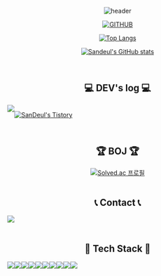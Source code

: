 <div align="center">

![header](https://capsule-render.vercel.app/api?type=venom&color=timeGradient&height=300&section=header&text=DEV%20VAN%20😉&fontSize=78&animation=fadeIn&desc=3nd-year%20developer,%20embracing%20constant%20challenges%20🚀✨&descAlignY=85&fontColor=dddddd&descSize=12)

[![GITHUB](https://hits.seeyoufarm.com/api/count/incr/badge.svg?url=https%3A%2F%2Fgithub.com%2Fsandeulju0&count_bg=%23F29494&title_bg=%232F2E2E&icon=github.svg&icon_color=%23FFFFFF&title=GITHUB&edge_flat=false)](https://github.com/sandeulju)

[![Top Langs](https://github-readme-stats.vercel.app/api/top-langs/?username=sandeulju&layout=donut)](https://github.com/sandeulju/github-readme-stats)

[![Sandeul's GitHub stats](https://github-readme-stats.vercel.app/api?username=sandeulju&include_all_commits=true&theme=nord&hide_border=true&count_private=true)](https://github.com/sandeulju/github-readme-stats)

<br/>

## 💻 DEV's log 💻
<div style="display:flex; flex-direction:row;">
    <a href="https://sangumi.tistory.com/">
        <img src="https://img.shields.io/badge/Tistory-000000?style=for-the-badge&logo=Tistory&logoColor=white"> 
    </a>

<!--
[![Tistory's Badge](https://github-readme-tistory-card.vercel.app/api/badge?name=sangumi)](https://sangumi.tistory.com/)
[![Tistory's Card](https://github-readme-tistory-card.vercel.app/api?name=sangumi&theme=santorini)](https://sangumi.tistory.com/)
-->
[![SanDeul's Tistory](https://github-readme-tistory-card.vercel.app/api?name=sangumi&postId=default)](https://sangumi.tistory.com/)
</div>
<br/>

## 🏆 BOJ 🏆
[![Solved.ac
프로필](http://mazassumnida.wtf/api/v2/generate_badge?boj=tksemf1706)](https://solved.ac/tksemf1706)
<br/>
<br/>


 
## 📞 Contact 📞
<div style="display:flex; flex-direction:row;">
    <a href="mailto:tksemf7410@gmail.com">
        <img src="https://img.shields.io/badge/Gmail-EA4335?style=for-the-badge&logo=Gmail&logoColor=white"> 
    </a>
</div>
<br/>
    
## 🔨 Tech Stack 🔨
<div style="display:flex; flex-direction:row;">
    <img src="https://img.shields.io/badge/html5-E34F26?style=flat-square&logo=html5&logoColor=white"> 
    <img src="https://img.shields.io/badge/css-1572B6?style=flat-square&logo=css3&logoColor=white"> 
    <img src="https://img.shields.io/badge/javascript-F7DF1E?style=flat-square&logo=javascript&logoColor=black">
    <img src="https://img.shields.io/badge/typescript-3178C6?style=flat-square&logo=typescript&logoColor=white"> 
    <img src="https://img.shields.io/badge/react-61DAFB?style=flat-square&logo=react&logoColor=black">
    <img src="https://img.shields.io/badge/vue.js-4E986C?style=flat-square&logo=vuedotjs&logoColor=white">
    <br/>
    <img src="https://img.shields.io/badge/sass-CC6699?style=flat-square&logo=sass&logoColor=white">
    <img src="https://img.shields.io/badge/bootstrap-7952B3?style=flat-square&logo=bootstrap&logoColor=white">
    <img src="https://img.shields.io/badge/jquery-0769AD?style=flat-square&logo=jquery&logoColor=white">
    <img src="https://img.shields.io/badge/styled_components-DB7093?style=flat-square&logo=styledcomponents&logoColor=white">
</div><br>
</div>


